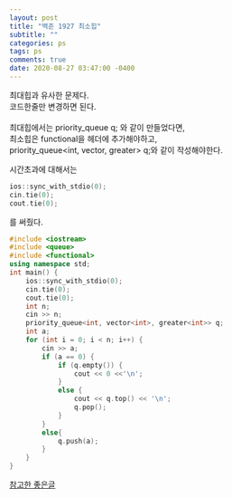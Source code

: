 ```yaml
---
layout: post
title: "백준 1927 최소힙"
subtitle: ""
categories: ps
tags: ps
comments: true
date: 2020-08-27 03:47:00 -0400
---
```


최대힙과 유사한 문제다.		
코드한줄만 변경하면 된다.	
<br>
최대힙에서는 priority_queue<int> q; 와 같이 만들었다면,		
최소힙은 functional을 헤더에 추가해야하고,	
priority_queue<int, vector<int>, greater<int>> q;와 같이 작성해야한다.	

시간초과에 대해서는 	
```cpp
ios::sync_with_stdio(0);
cin.tie(0);
cout.tie(0);
```
를 써줬다.


```cpp
#include <iostream>
#include <queue>
#include <functional>
using namespace std;
int main() {
	ios::sync_with_stdio(0);
	cin.tie(0);
	cout.tie(0);
	int n;
	cin >> n;
	priority_queue<int, vector<int>, greater<int>> q;
	int a;
	for (int i = 0; i < n; i++) {
		cin >> a;
		if (a == 0) {
			if (q.empty()) {
				cout << 0 <<'\n';
			}
			else {
				cout << q.top() << '\n';
				q.pop();
			}
		}
		else{
			q.push(a);
		}
	}
}
```


[참고한 좋은글](http://3map.snu.ac.kr/gb/bbs/board.php?bo_table=advance2014&wr_id=3)